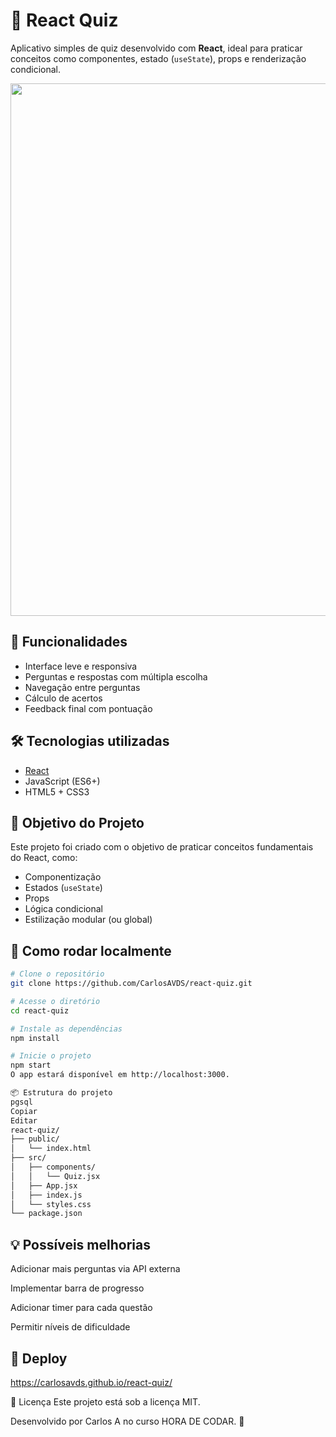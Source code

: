 # 🧠 React Quiz

Aplicativo simples de quiz desenvolvido com **React**, ideal para praticar conceitos como componentes, estado (`useState`), props e renderização condicional.

<div align ="center">
  <img width="1440" height="852" alt="Image" src="https://github.com/user-attachments/assets/3d81a840-1ec8-4a1d-abb8-827eac66d92b" />
</div>

## 🚀 Funcionalidades

- Interface leve e responsiva
- Perguntas e respostas com múltipla escolha
- Navegação entre perguntas
- Cálculo de acertos
- Feedback final com pontuação

## 🛠️ Tecnologias utilizadas

- [React](https://reactjs.org)
- JavaScript (ES6+)
- HTML5 + CSS3

## 🎯 Objetivo do Projeto

Este projeto foi criado com o objetivo de praticar conceitos fundamentais do React, como:

- Componentização
- Estados (`useState`)
- Props
- Lógica condicional
- Estilização modular (ou global)

## 🧪 Como rodar localmente

```bash
# Clone o repositório
git clone https://github.com/CarlosAVDS/react-quiz.git

# Acesse o diretório
cd react-quiz

# Instale as dependências
npm install

# Inicie o projeto
npm start
O app estará disponível em http://localhost:3000.

📦 Estrutura do projeto
pgsql
Copiar
Editar
react-quiz/
├── public/
│   └── index.html
├── src/
│   ├── components/
│   │   └── Quiz.jsx
│   ├── App.jsx
│   ├── index.js
│   └── styles.css
└── package.json
````
## 💡 Possíveis melhorias
Adicionar mais perguntas via API externa

Implementar barra de progresso

Adicionar timer para cada questão

Permitir níveis de dificuldade

## 🔗 Deploy
https://carlosavds.github.io/react-quiz/

📝 Licença
Este projeto está sob a licença MIT.

Desenvolvido por Carlos A no curso HORA DE CODAR. 🚀
